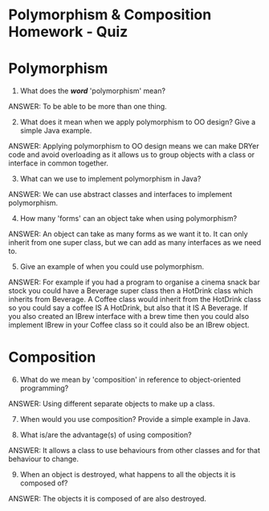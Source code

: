 # Polymorphism & Composition Homework - Quiz

# Polymorphism

1. What does the ___word___ 'polymorphism' mean?

ANSWER: To be able to be more than one thing.

2. What does it mean when we apply polymorphism to OO design? Give a simple Java example.

ANSWER: Applying polymorphism to OO design means we can make DRYer code and avoid overloading as it allows us to
group objects with a class or interface in common together.

3. What can we use to implement polymorphism in Java?

ANSWER: We can use abstract classes and interfaces to implement polymorphism.

4. How many 'forms' can an object take when using polymorphism?

ANSWER: An object can take as many forms as we want it to. It can only inherit from one super class, but we can add as many interfaces as we need to.

5. Give an example of when you could use polymorphism.

ANSWER: For example if you had a program to organise a cinema snack bar stock you could have a Beverage super class then a HotDrink class which inherits from Beverage. A Coffee class would inherit from the HotDrink class so you could say a coffee IS A
HotDrink, but also that it IS A Beverage. If you also created an IBrew interface with a brew time then you could also implement IBrew in your Coffee class so it could also be an IBrew object.



# Composition

6. What do we mean by 'composition' in reference to object-oriented programming?

ANSWER: Using different separate objects to make up a class.

7. When would you use composition? Provide a simple example in Java.

8. What is/are the advantage(s) of using composition?

ANSWER: It allows a class to use behaviours from other classes and for that behaviour to change.

9. When an object is destroyed, what happens to all the objects it is composed of?

ANSWER: The objects it is composed of are also destroyed.
